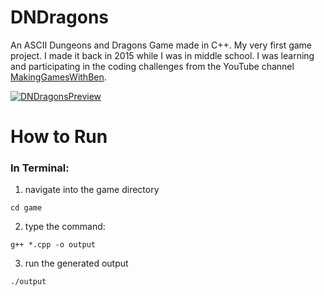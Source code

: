 # DNDragons
An ASCII Dungeons and Dragons Game made in C++. My very first game project. I made it back in 2015 while I was in middle school. I was learning and participating in the coding challenges from the YouTube channel [MakingGamesWithBen](https://www.youtube.com/user/makinggameswithben).

[![DNDragonsPreview](https://user-images.githubusercontent.com/60367213/94374218-5093e780-00d0-11eb-9dc8-26513c59ecc1.png)](#)

# How to Run

### In Terminal:
1) navigate into the game directory
```
cd game
```
2) type the command:
```
g++ *.cpp -o output
```
3) run the generated output
```
./output
```

